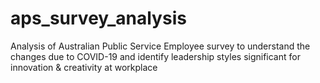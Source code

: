 # aps_survey_analysis
Analysis of Australian Public Service Employee survey to understand the changes due to COVID-19 and identify leadership styles significant for innovation &amp; creativity at workplace
